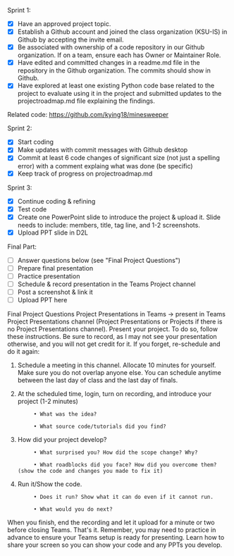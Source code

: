 Sprint 1:
- [x] Have an approved project topic.
- [x] Establish a Github account and joined the class organization (KSU-IS) in Github by accepting the invite email.
- [x] Be associated with ownership of a code repository in our Github organization. If on a team, ensure each has Owner or Maintainer Role.
- [x] Have edited and committed changes in a readme.md file in the repository in the Github organization. The commits should show in Github.
- [x] Have explored at least one existing Python code base related to the project to evaluate using it in the project and submitted updates to the projectroadmap.md file explaining the findings. 

Related code: https://github.com/kying18/minesweeper

Sprint 2:
- [x] Start coding 
- [x] Make updates with commit messages with Github desktop
- [x] Commit at least 6 code changes of significant size (not just a spelling error) with a comment explaing what was done (be specific)
- [x] Keep track of progress on projectroadmap.md 

Sprint 3:
- [x] Continue coding & refining
- [x] Test code
- [x] Create one PowerPoint slide to introduce the project & upload it. Slide needs to include: members, title, tag line, and 1-2 screenshots.
- [x] Upload PPT slide in D2L

Final Part:
- [ ] Answer questions below (see "Final Project Questions")
- [ ] Prepare final presentation
- [ ] Practice presentation
- [ ] Schedule & record presentation in the Teams Project channel
- [ ] Post a screenshot & link it
- [ ] Upload PPT here

Final Project Questions
Project Presentations in Teams -> present in Teams Project Presentations channel (Project Presentations or Projects if there is no Project Presentations channel).
Present your project. To do so, follow these instructions. Be sure to record, as I may not see your presentation otherwise, and you will not get credit for it. If you forget, re-schedule and do it again:
1) Schedule a meeting in this channel. Allocate 10 minutes for yourself. Make sure you do not overlap anyone else. You can schedule anytime between the last day of class and the last day of finals.
2) At the scheduled time, login, turn on recording, and introduce your project (1-2 minutes)


            • What was the idea?

            • What source code/tutorials did you find?


3) How did your project develop?


            • What surprised you? How did the scope change? Why?

            • What roadblocks did you face? How did you overcome them? (show the code and changes you made to fix it)

4) Run it/Show the code.


            • Does it run? Show what it can do even if it cannot run.

            • What would you do next?

When you finish, end the recording and let it upload for a minute or two before closing Teams. That's it. Remember, you may need to practice in advance to ensure your Teams setup is ready for presenting. Learn how to share your screen so you can show your code and any PPTs you develop.
